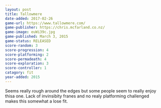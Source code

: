 ```yaml
---
layout: post
title: Tallowmere
date-added: 2017-02-26
game-url: https://www.tallowmere.com/
game-publisher: https://chris.mcfarland.co.nz/
game-image: euWi39c.jpg
game-published: March 3, 2015
game-status: RELEASED
score-random: 3
score-progression: 4
score-platforming: 2
score-permadeath: 4
score-exploration: 3
score-controller: 1
catagory: fit
year-added: 2015
---
```


Seems really rough around the edges but some people seem to really enjoy thisa one.  Lack of invinsibity franes and no realy platforming challenged makes this somewhat a lose fit.
